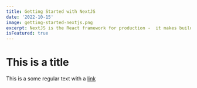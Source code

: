 ```yaml
---
title: Getting Started with NextJS
date: '2022-10-15'
image: getting-started-nextjs.png
excerpt: NextJS is the React framework for production -  it makes building fullstack React apps and sites a breeze and ships with build-in SSR.
isFeatured: true
---
```


# This is a title

This is a some regular text with a [link](https://google.com)